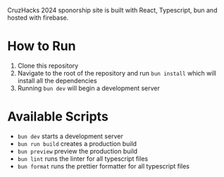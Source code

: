 CruzHacks 2024 sponorship site is built with React, Typescript, bun and hosted with firebase.

# How to Run

1. Clone this repository
2. Navigate to the root of the repository and run `bun install` which will install all the dependencies
3. Running `bun dev` will begin a development server

# Available Scripts

- `bun dev` starts a development server
- `bun run build` creates a production build
- `bun preview` preview the production build
- `bun lint` runs the linter for all typescript files
- `bun format` runs the prettier formatter for all typescript files

